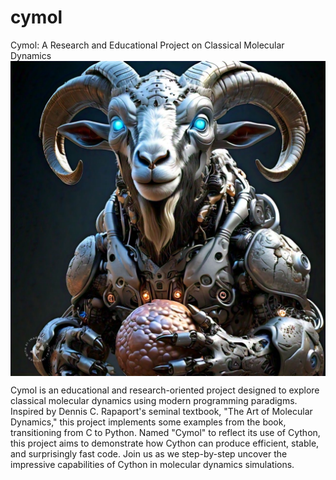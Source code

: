 # cymol
Cymol: A Research and Educational Project on Classical Molecular Dynamics
<img src="/images/cymol_main.JPG" alt="logo" style="display:block; margin:auto;">

Cymol is an educational and research-oriented project designed to explore classical molecular dynamics using modern programming paradigms. Inspired by Dennis C. Rapaport's seminal textbook, "The Art of Molecular Dynamics," this project implements some examples from the book, transitioning from C to Python. Named "Cymol" to reflect its use of Cython, this project aims to demonstrate how Cython can produce efficient, stable, and surprisingly fast code. Join us as we step-by-step uncover the impressive capabilities of Cython in molecular dynamics simulations.

